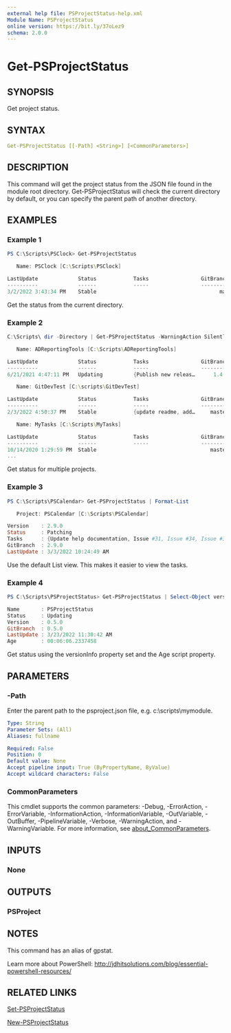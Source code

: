 ```yaml
---
external help file: PSProjectStatus-help.xml
Module Name: PSProjectStatus
online version: https://bit.ly/37oLez9
schema: 2.0.0
---
```


# Get-PSProjectStatus

## SYNOPSIS

Get project status.

## SYNTAX

```yaml
Get-PSProjectStatus [[-Path] <String>] [<CommonParameters>]
```

## DESCRIPTION

This command will get the project status from the JSON file found in the module root directory. Get-PSProjectStatus will check the current directory by default, or you can specify the parent path of another directory.

## EXAMPLES

### Example 1

```powershell
PS C:\Scripts\PSClock> Get-PSProjectStatus

   Name: PSClock [C:\Scripts\PSClock]

LastUpdate             Status            Tasks                 GitBranch     Age
----------             ------            -----                 ---------     ---
3/2/2022 3:43:34 PM    Stable                                        main    12.19:14
```

Get the status from the current directory.

### Example 2

```powershell
C:\Scripts\ dir -Directory | Get-PSProjectStatus -WarningAction SilentlyContinue

   Name: ADReportingTools [C:\Scripts\ADReportingTools]

LastUpdate             Status            Tasks                 GitBranch        Age
----------             ------            -----                 ---------        ---
6/21/2021 4:47:11 PM   Updating          {Publish new releas…      1.4.0  266.17:59

   Name: GitDevTest [C:\scripts\GitDevTest]

LastUpdate             Status            Tasks                 GitBranch        Age
----------             ------            -----                 ---------        ---
2/3/2022 4:50:37 PM    Stable            {update readme, add…     master   39.17:55

   Name: MyTasks [C:\Scripts\MyTasks]

LastUpdate             Status            Tasks                 GitBranch        Age
----------             ------            -----                 ---------        ---
10/14/2020 1:29:59 PM  Stable                                     master  516.21:16
...
```

Get status for multiple projects.

### Example 3

```powershell
PS C:\Scripts\PSCalendar> Get-PSProjectStatus | Format-List

   Project: PSCalendar [C:\Scripts\PSCalendar]

Version    : 2.9.0
Status     : Patching
Tasks      : {Update help documentation, Issue #31, Issue #34, Issue #33}
GitBranch  : 2.9.0
LastUpdate : 3/3/2022 10:24:49 AM
```

Use the default List view. This makes it easier to view the tasks.

### Example 4

```powershell
PS C:\Scripts\PSProjectStatus> Get-PSProjectStatus | Select-Object versioninfo,age

Name       : PSProjectStatus
Status     : Updating
Version    : 0.5.0
GitBranch  : 0.5.0
LastUpdate : 3/23/2022 11:30:42 AM
Age        : 00:06:06.2337458
```

Get status using the versionInfo property set and the Age script property.

## PARAMETERS

### -Path

Enter the parent path to the psproject.json file, e.g.
c:\scripts\mymodule.

```yaml
Type: String
Parameter Sets: (All)
Aliases: fullname

Required: False
Position: 0
Default value: None
Accept pipeline input: True (ByPropertyName, ByValue)
Accept wildcard characters: False
```

### CommonParameters

This cmdlet supports the common parameters: -Debug, -ErrorAction, -ErrorVariable, -InformationAction, -InformationVariable, -OutVariable, -OutBuffer, -PipelineVariable, -Verbose, -WarningAction, and -WarningVariable. For more information, see [about_CommonParameters](http://go.microsoft.com/fwlink/?LinkID=113216).

## INPUTS

### None

## OUTPUTS

### PSProject

## NOTES

This command has an alias of gpstat.

Learn more about PowerShell: http://jdhitsolutions.com/blog/essential-powershell-resources/

## RELATED LINKS

[Set-PSProjectStatus](Set-PSProjectStatus.md)

[New-PSProjectStatus](New-PSProjectStatus.md)
